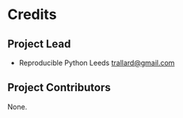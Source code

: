 Credits
=======

Project Lead
----------------

* Reproducible Python Leeds <trallard@gmail.com>

Project Contributors
------------

None.
